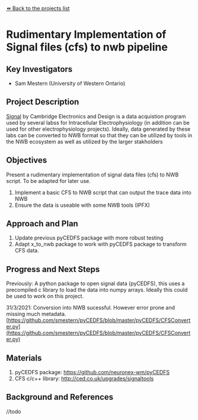 [:rewind: Back to the projects list](../../README.md#ProjectsList)

<!-- For information on how to write GitHub .md files see https://guides.github.com/features/mastering-markdown/ -->

# Rudimentary Implementation of Signal files (cfs) to nwb pipeline

## Key Investigators
* Sam Mestern (University of Western Ontario)

## Project Description

[Signal](http://ced.co.uk/products/sigovda) by Cambridge Electronics and Design is a data acquistion program used by several labss
for Intracellular Electrophysiology (in addition can be used for other electrophysiology projects). Ideally, data generated by these labs
can be converted to NWB format so that they can be utilized by tools in the NWB ecosystem as well as utilized by the larger stakholders

## Objectives

Present a rudimentary implementation of signal data files (cfs) to NWB script. To be adapted for later use.

1. Implement a basic CFS to NWB script that can output the trace data into NWB
2. Ensure the data is useable with some NWB tools (IPFX)

## Approach and Plan

1. Update previous pyCEDFS package with more robust testing
2. Adapt x_to_nwb package to work with pyCEDFS package to transform CFS data.

## Progress and Next Steps

Previously:
     A python package to open signal data (pyCEDFS), this uses a precompiled c library to load the data into numpy arrays. Ideally this could be used to work on this project.

31/3/2021:
    Conversion into NWB sucessful. However error prone and missing much metadata. 
    [https://github.com/smestern/pyCEDFS/blob/master/pyCEDFS/CFSConverter.py](https://github.com/smestern/pyCEDFS/blob/master/pyCEDFS/CFSConverter.py)



## Materials

1. pyCEDFS package: https://github.com/neuronex-wm/pyCEDFS
2. CFS c/c++ library: http://ced.co.uk/upgrades/signaltools

## Background and References

//todo
